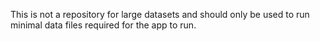This is not a repository for large datasets and should only be used to run minimal data files required for the app to run.